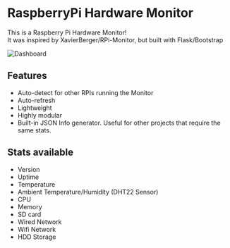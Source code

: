 # RaspberryPi Hardware Monitor

This is a Raspberry Pi Hardware Monitor!
</br>
It was inspired by XavierBerger/RPi-Monitor, but built with Flask/Bootstrap

![Dashboard](https://github.com/xhico/HWMonitorServer/blob/main/Dashboard.png "Dashboard")

## Features
* Auto-detect for other RPIs running the Monitor
* Auto-refresh
* Lightweight
* Highly modular
* Built-in JSON Info generator. Useful for other projects that require the same stats.

## Stats available
* Version
* Uptime
* Temperature
* Ambient Temperature/Humidity (DHT22 Sensor)
* CPU
* Memory
* SD card
* Wired Network
* Wifi Network
* HDD Storage

